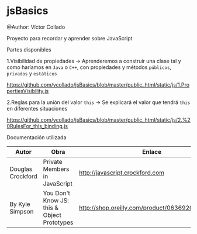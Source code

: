 # jsBasics
@Author: Víctor Collado

Proyecto para recordar y aprender sobre JavaScript

Partes disponibles

1.Visibilidad de propiedades -> Aprenderemos a construir una clase tal y como haríamos en `Java` o `C++`,
con propiedades y métodos `públicos`, `privados` y `estáticos` 

https://github.com/vcollado/jsBasics/blob/master/public_html/static/js/1.PropertiesVisibility.js

2.Reglas para la unión del valor `this` -> Se explicará el valor que tendrá `this` en diferentes situaciones

https://github.com/vcollado/jsBasics/blob/master/public_html/static/js/2.%20RulesFor_this_binding.js

Documentación utilizada

| Autor | Obra | Enlace |
|-------|------| -------|
|Douglas Crockford| Private Members in JavaScript|http://javascript.crockford.com|
|By Kyle Simpson|You Don't Know JS: this & Object Prototypes|http://shop.oreilly.com/product/0636920033738.do|


